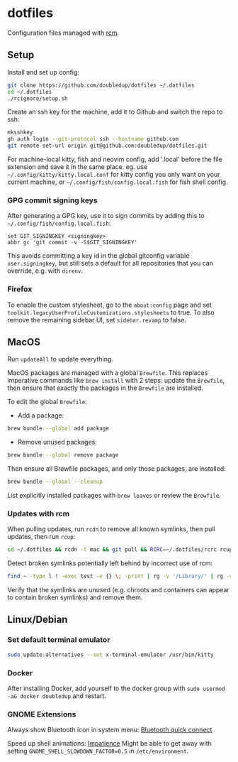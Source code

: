 # dotfiles

Configuration files managed with [rcm](https://github.com/thoughtbot/rcm).

## Setup

Install and set up config:

```sh
git clone https://github.com/doubledup/dotfiles ~/.dotfiles
cd ~/.dotfiles
./rcignore/setup.sh
```

Create an ssh key for the machine, add it to Github and switch the repo to ssh:

```sh
mksshkey
gh auth login --git-protocol ssh --hostname github.com
git remote set-url origin git@github.com:doubledup/dotfiles.git
```

For machine-local kitty, fish and neovim config, add '.local' before the file extension and save it
in the same place. eg. use `~/.config/kitty/kitty.local.conf` for kitty config you only want on your
current machine, or `~/.config/fish/config.local.fish` for fish shell config.

### GPG commit signing keys

After generating a GPG key, use it to sign commits by adding this to
`~/.config/fish/config.local.fish`:

```fish
set GIT_SIGNINGKEY <signingkey>
abbr gc 'git commit -v -S$GIT_SIGNINGKEY'
```

This avoids committing a key id in the global gitconfig variable `user.signingkey`, but still sets a
default for all repositories that you can override, e.g. with `direnv`.

### Firefox

To enable the custom stylesheet, go to the `about:config` page and set
`toolkit.legacyUserProfileCustomizations.stylesheets` to true. To also remove the remaining
sidebar UI, set `sidebar.revamp` to false.

## MacOS

Run `updateAll` to update everything.

MacOS packages are managed with a global `Brewfile`. This replaces imperative commands like `brew
install` with 2 steps: update the `Brewfile`, then ensure that exactly the packages in the
`Brewfile` are installed.

To edit the global `Brewfile`:

- Add a package:

```sh
brew bundle --global add package
```

- Remove unused packages:

```sh
brew bundle --global remove package
```

Then ensure all Brewfile packages, and only those packages, are installed:

```sh
brew bundle --global --cleanup
```

List explicitly installed packages with `brew leaves` or review the `Brewfile`.

### Updates with rcm

When pulling updates, run `rcdn` to remove all known symlinks, then pull updates, then run `rcup`:

```sh
cd ~/.dotfiles && rcdn -t mac && git pull && RCRC=~/.dotfiles/rcrc rcup -t mac && cd -
```

Detect broken symlinks potentially left behind by incorrect use of rcm:

```sh
find ~ -type l ! -exec test -e {} \; -print | rg -v '/Library/' | rg -v '/.cache/'
```

Verify that the symlinks are unused (e.g. chroots and containers can appear to contain broken
symlinks) and remove them.

## Linux/Debian

<!-- TODO: https://github.com/rbreaves/kinto -->

### Set default terminal emulator

```sh
sudo update-alternatives --set x-terminal-emulator /usr/bin/kitty
```

### Docker

After installing Docker, add yourself to the docker group with
`sudo usermod -aG docker doubledup` and restart.

### GNOME Extensions

Always show Bluetooth icon in system menu: [Bluetooth quick
connect](https://extensions.gnome.org/extension/1401/bluetooth-quick-connect/)

Speed up shell animations: [Impatience](https://extensions.gnome.org/extension/277/impatience/)
Might be able to get away with setting `GNOME_SHELL_SLOWDOWN_FACTOR=0.5` in `/etc/environment`.
